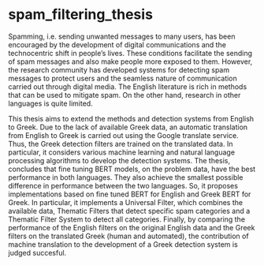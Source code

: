 # spam_filtering_thesis

Spamming, i.e. sending unwanted messages to many users, has been encouraged by the development of digital communications and the technocentric shift in people’s lives. These conditions facilitate the sending of spam messages and also make people more exposed to them. However, the research community has developed systems for detecting spam messages to protect users and the seamless nature of communication carried out through digital media. The English literature is rich in methods that can be used to mitigate spam. On the other hand, research in other languages is quite limited. 

This thesis aims to extend the methods and detection systems from English to Greek. Due to the lack of available Greek data, an automatic translation from English to Greek is carried out using the Google translate service. Thus, the Greek detection filters are trained on the translated data. In particular, it considers various machine learning and natural language processing algorithms to develop the detection systems. The thesis, concludes that fine tuning BERT models, on the problem data, have the best performance in both languages. They also achieve the smallest possible difference in performance between the two languages. So, it proposes implementations based on fine tuned BERT for English and Greek BERT for Greek. In particular, it implements a Universal Filter, which combines the available data, Thematic Filters that detect specific spam categories and a Thematic Filter System to detect all categories. Finally, by comparing the performance of the English filters on the original English data and the Greek filters on the translated Greek (human and automated), the contribution of machine translation to the development of a Greek detection system is judged succesful.
